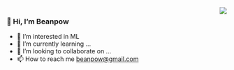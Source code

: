 <img align="right" src="https://github-readme-stats.vercel.app/api?username=beanpow&show_icons=true&theme=buefy&hide_title=true&count_private=true">

### 👋 Hi, I’m Beanpow
- 👀 I’m interested in ML
- 🌱 I’m currently learning ...
- 💞️ I’m looking to collaborate on ...
- 📫 How to reach me beanpow@gmail.com



<!---
beanpow/beanpow is a ✨ special ✨ repository because its `README.md` (this file) appears on your GitHub profile.
You can click the Preview link to take a look at your changes.
--->
